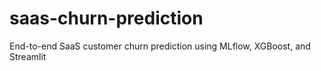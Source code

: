 # saas-churn-prediction
End-to-end SaaS customer churn prediction using MLflow, XGBoost, and Streamlit
